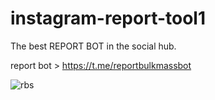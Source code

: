 # instagram-report-tool1

The best REPORT BOT in the social hub. 

report bot > https://t.me/reportbulkmassbot

![rbs](https://github.com/user-attachments/assets/79d4022f-853b-4acb-adb9-f7db7ce6ce55)


